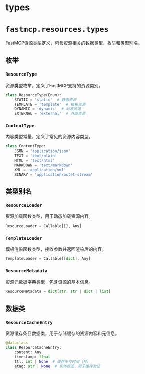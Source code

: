 # types

# `fastmcp.resources.types`

FastMCP资源类型定义，包含资源相关的数据类型、枚举和类型别名。

## 枚举

### `ResourceType`

资源类型枚举，定义了FastMCP支持的资源类别。

```python
class ResourceType(Enum):
    STATIC = 'static'  # 静态资源
    TEMPLATE = 'template'  # 模板资源
    DYNAMIC = 'dynamic'  # 动态资源
    EXTERNAL = 'external'  # 外部资源
```

### `ContentType`

内容类型常量，定义了常见的资源内容类型。

```python
class ContentType:
    JSON = 'application/json'
    TEXT = 'text/plain'
    HTML = 'text/html'
    MARKDOWN = 'text/markdown'
    XML = 'application/xml'
    BINARY = 'application/octet-stream'
```

## 类型别名

### `ResourceLoader`

资源加载函数类型，用于动态加载资源内容。

```python
ResourceLoader = Callable[[], Any]
```

### `TemplateLoader`

模板渲染函数类型，接收参数并返回渲染后的内容。

```python
TemplateLoader = Callable[[dict], Any]
```

### `ResourceMetadata`

资源元数据字典类型，包含资源的基本信息。

```python
ResourceMetadata = dict[str, str | dict | list]
```

## 数据类

### `ResourceCacheEntry`

资源缓存条目数据类，用于存储缓存的资源内容和元信息。

```python
@dataclass
class ResourceCacheEntry:
    content: Any
    timestamp: float
    ttl: int | None  # 缓存生存时间（秒）
    etag: str | None  # 实体标签，用于缓存验证
```